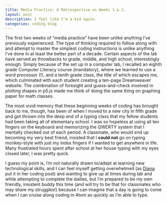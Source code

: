 ```yaml
---
title: Media Practice: A Retrospective on Weeks 1 & 2.
layout: post
description: I feel like I'm a kid again.
categories: coding blog
---
```

The first two weeks of “media practice” have been unlike anything I’ve previously experienced. The type of thinking required to follow along with and attempt to master the simplest coding instructions is unlike anything I’ve done in at least the better part of a decade. Certain aspects of the lab have served as throwbacks to grade, middle, and high school, interestingly enough. Simply because of the set up in a computer lab, I recalled an eighth grade Computer Literacy course (mandatory), where we learned to use a word processor (!), and a tenth grade class, the title of which escapes me, which culminated with each student creating a ten-page Dreamweaver website. The combination of foresight and guess-and-check involved in plotting shapes in p5.js made me think of doing the same thing on graphing paper for math classes.

The most vivid memory that these beginning weeks of coding has brought back to me, though, has been of when I moved to a new city in fifth grade and got thrown into the deep end of a typing class that my fellow students had been taking all of elementary school. I was so hopeless at using all ten fingers on the keyboard and memorizing the QWERTY system that I mentally checked out of each period. A classmate, who would end up becoming my very best friend, insisted that I **could not** go on typing monkey-style with just my index fingers if I wanted to get anywhere in life. Many frustrated hours spent after school at her house typing with my eyes closed later, I was pretty quick.

I guess my point is, I’m not naturally drawn to/adept at learning new technological skills, and I can feel myself getting overwhelmed (as [Diana](http://dianarosenberger.github.io/blog/2016-01-27/week2-2ndpost.html) put it in her coding post) and wanting to give up at times during lab and while attempting to complete the dailies, but I’m prepared to be my own friendly, insistent buddy this time (and will try to be that for classmates who may share my struggles!) because I can imagine that a day is going to come when I can cruise along coding in Atom as quickly as I’m able to type.
